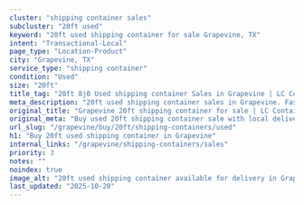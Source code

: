 ```yaml
---
cluster: "shipping container sales"
subcluster: "20ft used"
keyword: "20ft used shipping container for sale Grapevine, TX"
intent: "Transactional-Local"
page_type: "Location-Product"
city: "Grapevine, TX"
service_type: "shipping container"
condition: "Used"
size: "20ft"
title_tag: "20ft 8j0 Used shipping container Sales in Grapevine | LC Container"
meta_description: "20ft used shipping container sales in Grapevine. Fast delivery, competitive pricing. Serving shipping containers area. Quote ID: 1WW. Call (214) 524-4168 for your free quote today."
original_title: "Grapevine 20ft shipping container for sale | LC Container"
original_meta: "Buy used 20ft shipping container sale with local delivery in Grapevine, TX. LC Container — local Since 2003. Request a fast quote today."
url_slug: "/grapevine/buy/20ft/shipping-containers/used"
h1: "Buy 20ft used shipping container in Grapevine"
internal_links: "/grapevine/shipping-containers/sales"
priority: 3
notes: ""
noindex: true
image_alt: "20ft used shipping container available for delivery in Grapevine"
last_updated: "2025-10-20"
---
```


<!-- TODO: Add unique city/inventory copy, images, and internal links here. -->

